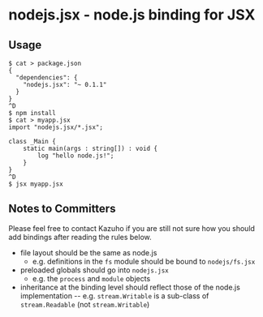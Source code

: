 nodejs.jsx - node.js binding for JSX
====================================

Usage
-----

```
$ cat > package.json
{
  "dependencies": {
    "nodejs.jsx": "~ 0.1.1"
  }
}
^D
$ npm install
$ cat > myapp.jsx
import "nodejs.jsx/*.jsx";

class _Main {
    static main(args : string[]) : void {
        log "hello node.js!";
    }
}
^D
$ jsx myapp.jsx
```

Notes to Committers
-------------------

Please feel free to contact Kazuho if you are still not sure how you should add bindings after reading the rules below.

- file layout should be the same as node.js
  - e.g. definitions in the ```fs``` module should be bound to ```nodejs/fs.jsx```
- preloaded globals should go into ```nodejs.jsx```
  - e.g. the ```process``` and ```module``` objects
- inheritance at the binding level should reflect those of the node.js implementation
-- e.g. ```stream.Writable``` is a sub-class of ```stream.Readable``` (not ```stream.Writable```)
